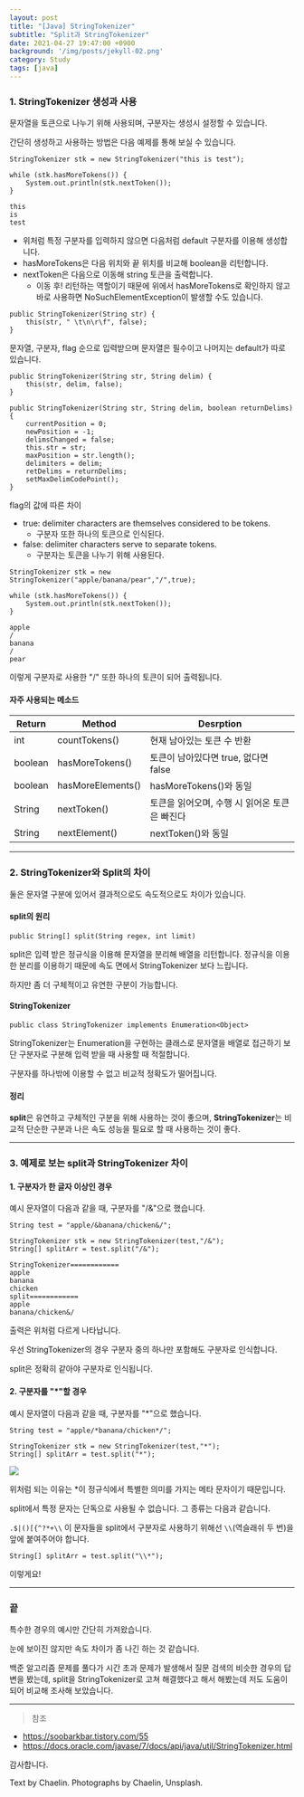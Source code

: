 ```yaml
---
layout: post
title: "[Java] StringTokenizer"
subtitle: "Split과 StringTokenizer"
date: 2021-04-27 19:47:00 +0900
background: '/img/posts/jekyll-02.png'
category: Study
tags: [java]
---
```

### 1. StringTokenizer 생성과 사용
문자열을 토큰으로 나누기 위해 사용되며, 구분자는 생성시 설정할 수 있습니다.

간단히 생성하고 사용하는 방법은 다음 예제를 통해 보실 수 있습니다.

```
StringTokenizer stk = new StringTokenizer("this is test");

while (stk.hasMoreTokens()) {
    System.out.println(stk.nextToken());
}
```

```
this
is
test
```

* 위처럼 특정 구분자를 입력하지 않으면 다음처럼 default 구분자를 이용해 생성합니다.
* hasMoreTokens은 다음 위치와 끝 위치를 비교해 boolean을 리턴합니다.
* nextToken은 다음으로 이동해 string 토큰을 출력합니다.
    - 이동 후! 리턴하는 역할이기 때문에 위에서 hasMoreTokens로 확인하지 않고 바로 사용하면 NoSuchElementException이 발생할 수도 있습니다.

```
public StringTokenizer(String str) {
    this(str, " \t\n\r\f", false);
}
```

문자열, 구분자, flag 순으로 입력받으며 문자열은 필수이고 나머지는 default가 따로 있습니다.

```
public StringTokenizer(String str, String delim) {
    this(str, delim, false);
}

public StringTokenizer(String str, String delim, boolean returnDelims){
    currentPosition = 0;
    newPosition = -1;
    delimsChanged = false;
    this.str = str;
    maxPosition = str.length();
    delimiters = delim;
    retDelims = returnDelims;
    setMaxDelimCodePoint();
}
```

flag의 값에 따른 차이
* true: delimiter characters are themselves considered to be tokens.
    - 구분자 또한 하나의 토큰으로 인식된다.
* false: delimiter characters serve to separate tokens.
    - 구분자는 토큰을 나누기 위해 사용된다.

```
StringTokenizer stk = new StringTokenizer("apple/banana/pear","/",true);

while (stk.hasMoreTokens()) {
    System.out.println(stk.nextToken());
}
```

```
apple
/
banana
/
pear
```

이렇게 구분자로 사용한 "/" 또한 하나의 토큰이 되어 출력됩니다.

#### 자주 사용되는 메소드

|Return|Method|Desrption|
|---|---|---|
|int|countTokens()|현재 남아있는 토큰 수 반환|
|boolean|hasMoreTokens()|토큰이 남아있다면 true, 없다면 false|
|boolean|hasMoreElements()|hasMoreTokens()와 동일|
|String|nextToken()|토큰을 읽어오며, 수행 시 읽어온 토큰은 빠진다|
|String|nextElement()|nextToken()와 동일|

*****

### 2. StringTokenizer와 Split의 차이
둘은 문자열 구분에 있어서 결과적으로도 속도적으로도 차이가 있습니다.

#### split의 원리
```public String[] split(String regex, int limit)```

split은 입력 받은 정규식을 이용해 문자열을 분리해 배열을 리턴합니다. 정규식을 이용한 분리를 이용하기 때문에 속도 면에서 StringTokenizer 보다 느립니다.

하지만 좀 더 구체적이고 유연한 구분이 가능합니다.

#### StringTokenizer
```public class StringTokenizer implements Enumeration<Object>``` 

StringTokenizer는 Enumeration을 구현하는 클래스로 문자열을 배열로 접근하기 보단 구분자로 구분해 입력 받을 때 사용할 때 적절합니다.

구분자를 하나밖에 이용할 수 없고 비교적 정확도가 떨어집니다.

#### 정리
**split**은 유연하고 구체적인 구분을 위해 사용하는 것이 좋으며, **StringTokenizer**는 비교적 단순한 구분과 나은 속도 성능을 필요로 할 때 사용하는 것이 좋다.

*****

### 3. 예제로 보는 split과 StringTokenizer 차이
#### 1. 구분자가 한 글자 이상인 경우
예시 문자열이 다음과 같을 때, 구분자를 "/&"으로 했습니다.

```String test = "apple/&banana/chicken&/";```

```
StringTokenizer stk = new StringTokenizer(test,"/&");
String[] splitArr = test.split("/&");
```

```
StringTokenizer============
apple
banana
chicken
split============
apple
banana/chicken&/
```

출력은 위처럼 다르게 나타납니다.

우선 StringTokenizer의 경우 구분자 중의 하나만 포함해도 구분자로 인식합니다.

split은 정확히 같아야 구분자로 인식됩니다.

#### 2. 구분자를 "*"할 경우
예시 문자열이 다음과 같을 때, 구분자를 "*"으로 했습니다.

```String test = "apple/*banana/chicken*/";```

```
StringTokenizer stk = new StringTokenizer(test,"*");
String[] splitArr = test.split("*");
```

<img class="img-fluid" src="/img/posts/inPost/split-01.png">

위처럼 되는 이유는 *이 정규식에서 특별한 의미를 가지는 메타 문자이기 때문입니다.

split에서 특정 문자는 단독으로 사용될 수 없습니다. 그 종류는 다음과 같습니다.

```.$|()[{^?*+\\``` 이 문자들을 split에서 구분자로 사용하기 위해선 ```\\```(역슬래쉬 두 번)을 앞에 붙여주어야 합니다.

```
String[] splitArr = test.split("\\*");
```

이렇게요! 

*****

### 끝
특수한 경우의 예시만 간단히 가져왔습니다.

눈에 보이진 않지만 속도 차이가 좀 나긴 하는 것 같습니다.

백준 알고리즘 문제를 풀다가 시간 초과 문제가 발생해서 질문 검색의 비슷한 경우의 답변을 봤는데, split을 StringTokenizer로 고쳐 해결했다고 해서 해봤는데 저도 도움이 되어 비교해 조사해 보았습니다.

*****

>참조
* <a href="https://soobarkbar.tistory.com/55">https://soobarkbar.tistory.com/55</a>
* <a href="https://docs.oracle.com/javase/7/docs/api/java/util/StringTokenizer.html">https://docs.oracle.com/javase/7/docs/api/java/util/StringTokenizer.html</a>

감사합니다.

<p class = "placeholder">Text by Chaelin. Photographs by Chaelin, Unsplash.</p>